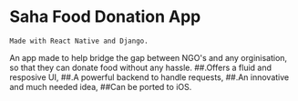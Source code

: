 # Saha Food Donation App
```
Made with React Native and Django.
```
An app made to help bridge the gap between NGO's and any orginisation, so that they can donate food without any hassle.
##.Offers a fluid and resposive UI,
##.A powerful backend to handle requests,
##.An innovative and much needed idea,
##Can be ported to iOS.
